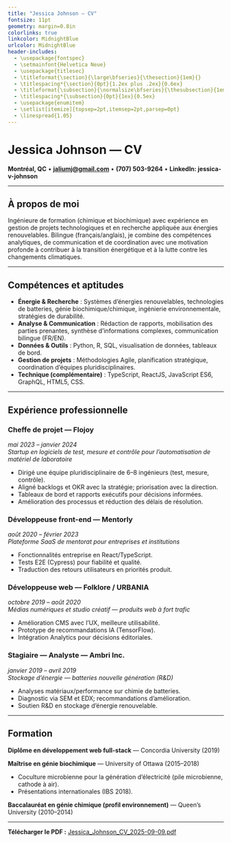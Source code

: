 ```yaml
---
title: "Jessica Johnson — CV"
fontsize: 11pt
geometry: margin=0.8in
colorlinks: true
linkcolor: MidnightBlue
urlcolor: MidnightBlue
header-includes:
  - \usepackage{fontspec}
  - \setmainfont{Helvetica Neue}
  - \usepackage{titlesec}
  - \titleformat{\section}{\large\bfseries}{\thesection}{1em}{}
  - \titlespacing*{\section}{0pt}{1.2ex plus .2ex}{0.6ex}
  - \titleformat{\subsection}{\normalsize\bfseries}{\thesubsection}{1em}{}
  - \titlespacing*{\subsection}{0pt}{1ex}{0.5ex}
  - \usepackage{enumitem}
  - \setlist[itemize]{topsep=2pt,itemsep=2pt,parsep=0pt}
  - \linespread{1.05}
---
```


# Jessica Johnson — CV

**Montréal, QC** • **jaliumj@gmail.com** • **(707) 503-9264** • **LinkedIn: jessica-v-johnson**

---

## À propos de moi
Ingénieure de formation (chimique et biochimique) avec expérience en gestion de projets technologiques et en recherche appliquée aux énergies renouvelables. Bilingue (français/anglais), je combine des compétences analytiques, de communication et de coordination avec une motivation profonde à contribuer à la transition énergétique et à la lutte contre les changements climatiques.

---

## Compétences et aptitudes
- **Énergie & Recherche** : Systèmes d’énergies renouvelables, technologies de batteries, génie biochimique/chimique, ingénierie environnementale, stratégies de durabilité.  
- **Analyse & Communication** : Rédaction de rapports, mobilisation des parties prenantes, synthèse d’informations complexes, communication bilingue (FR/EN).  
- **Données & Outils** : Python, R, SQL, visualisation de données, tableaux de bord.  
- **Gestion de projets** : Méthodologies Agile, planification stratégique, coordination d’équipes pluridisciplinaires.  
- **Technique (complémentaire)** : TypeScript, ReactJS, JavaScript ES6, GraphQL, HTML5, CSS.

---

## Expérience professionnelle

### Cheffe de projet — **Flojoy**  
*mai 2023 – janvier 2024*  
*Startup en logiciels de test, mesure et contrôle pour l’automatisation de matériel de laboratoire*  
- Dirigé une équipe pluridisciplinaire de 6–8 ingénieurs (test, mesure, contrôle).  
- Aligné backlogs et OKR avec la stratégie; priorisation avec la direction.  
- Tableaux de bord et rapports exécutifs pour décisions informées.  
- Amélioration des processus et réduction des délais de résolution.

### Développeuse front-end — **Mentorly**  
*août 2020 – février 2023*  
*Plateforme SaaS de mentorat pour entreprises et institutions*  
- Fonctionnalités entreprise en React/TypeScript.  
- Tests E2E (Cypress) pour fiabilité et qualité.  
- Traduction des retours utilisateurs en priorités produit.

### Développeuse web — **Folklore / URBANIA**  
*octobre 2019 – août 2020*  
*Médias numériques et studio créatif — produits web à fort trafic*  
- Amélioration CMS avec l’UX, meilleure utilisabilité.  
- Prototype de recommandations IA (TensorFlow).  
- Intégration Analytics pour décisions éditoriales.

### Stagiaire — Analyste — **Ambri Inc.**  
*janvier 2019 – avril 2019*  
*Stockage d’énergie — batteries nouvelle génération (R&D)*  
- Analyses matériaux/performance sur chimie de batteries.  
- Diagnostic via SEM et EDX; recommandations d’amélioration.  
- Soutien R&D en stockage d’énergie renouvelable.

---

## Formation

**Diplôme en développement web full-stack** — Concordia University (2019)  

**Maîtrise en génie biochimique** — University of Ottawa (2015–2018)  
- Coculture microbienne pour la génération d’électricité (pile microbienne, cathode à air).  
- Présentations internationales (IBS 2018).

**Baccalauréat en génie chimique (profil environnement)** — Queen’s University (2010–2014)

---

**Télécharger le PDF :** [Jessica_Johnson_CV_2025-09-09.pdf](https://jalium.github.io/jj-cv/Jessica_Johnson_CV_2025-09-09.pdf)
